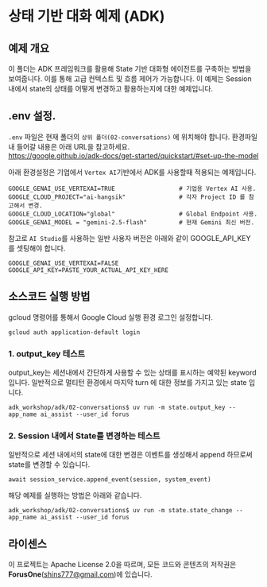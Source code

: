 # 상태 기반 대화 예제 (ADK)

## 예제 개요
이 폴더는 ADK 프레임워크를 활용해 State 기반 대화형 에이전트를 구축하는 방법을 보여줍니다. 이를 통해 고급 컨텍스트 및 흐름 제어가 가능합니다. 이 예제는 Session 내에서 state의 상태를 어떻게 변경하고 활용하는지에 대한 예제입니다.

## .env 설정.

`.env` 파일은 현재 폴더의 `상위 폴더(02-conversations)` 에 위치해야 합니다.  환경파일내 들어갈 내용은 아래 URL을 참고하세요.    
https://google.github.io/adk-docs/get-started/quickstart/#set-up-the-model 

아래 환경설정은 기업에서 `Vertex AI`기반에서 ADK를 사용할때 적용되는 예제입니다.    

```
GOOGLE_GENAI_USE_VERTEXAI=TRUE                  # 기업용 Vertex AI 사용.
GOOGLE_CLOUD_PROJECT="ai-hangsik"               # 각자 Project ID 를 참고해서 변경.
GOOGLE_CLOUD_LOCATION="global"                  # Global Endpoint 사용.
GOOGLE_GENAI_MODEL = "gemini-2.5-flash"         # 현재 Gemini 최신 버전.
```

참고로 `AI Studio`를 사용하는 일반 사용자 버전은 아래와 같이 GOOGLE_API_KEY 를 셋팅해야 합니다.  

```
GOOGLE_GENAI_USE_VERTEXAI=FALSE
GOOGLE_API_KEY=PASTE_YOUR_ACTUAL_API_KEY_HERE
```

## 소스코드 실행 방법

gcloud 명령어를 통해서 Google Cloud 실행 환경 로그인 설정합니다.

```
gcloud auth application-default login
```

### 1. output_key 테스트
output_key는 세션내에서 간단하게 사용할 수 있는 상태를 표시하는 예약된 keyword 입니다.
일반적으로 멀티턴 환경에서 마지막 turn 에 대한 정보를 가지고 있는 state 입니다.

```
adk_workshop/adk/02-conversations$ uv run -m state.output_key --app_name ai_assist --user_id forus
```
### 2. Session 내에서 State를 변경하는 테스트
일반적으로 세션 내에서의 state에 대한 변경은 이벤트를 생성해서 append 하므로써 state를 변경할 수 있습니다.
```
await session_service.append_event(session, system_event)
```

해당 예제를 실행하는 방법은 아래와 같습니다.
```
adk_workshop/adk/02-conversations$ uv run -m state.state_change --app_name ai_assist --user_id forus 
```

## 라이센스

이 프로젝트는 Apache License 2.0을 따르며, 모든 코드와 콘텐츠의 저작권은 **ForusOne**(shins777@gmail.com)에 있습니다.